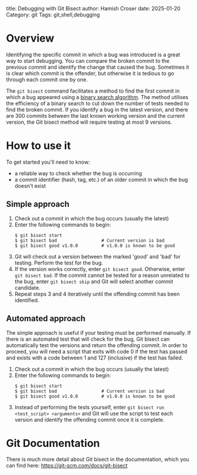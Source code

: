 title: Debugging with Git Bisect
author: Hamish Croser
date: 2025-01-20
Category: git
Tags: git,shell,debugging

# Overview

Identifying the specific commit in which a bug was introduced is a great way to start debugging. You can compare the broken commit to the previous commit and identify the change that caused the bug. Sometimes it is clear which commit is the offender, but otherwise it is tedious to go through each commit one by one.

The `git bisect` command facilitates a method to find the first commit in which a bug appeared using a [binary search algorithm](https://en.wikipedia.org/wiki/Binary_search). The method utilises the efficiency of a binary search to cut down the number of tests needed to find the broken commit. If you identify a bug in the latest version, and there are 300 commits between the last known working version and the current version, the Git bisect method will require testing at most 9 versions.

# How to use it

To get started you'll need to know:

- a reliable way to check whether the bug is occurring
- a commit identifier (hash, tag, etc.) of an older commit in which the bug doesn't exist

## Simple approach

1. Check out a commit in which the bug occurs (usually the latest)
2. Enter the following commands to begin:
    ```shell
    $ git bisect start
    $ git bisect bad                 # Current version is bad
    $ git bisect good v1.0.0         # v1.0.0 is known to be good
    ```
3. Git will check out a version between the marked 'good' and 'bad' for testing. Perform the test for the bug.
4. If the version works correctly, enter `git bisect good`. Otherwise, enter `git bisect bad`. If the commit cannot be tested for a reason unrelated to the bug, enter `git bisect skip` and Git will select another commit candidate.
5. Repeat steps 3 and 4 iteratively until the offending commit has been identified.

## Automated approach

The simple approach is useful if your testing must be performed manually. If there is an automated test that will check for the bug, Git bisect can automatically test the versions and return the offending commit. In order to proceed, you will need a script that exits with code 0 if the test has passed and exists with a code between 1 and 127 (inclusive) if the test has failed.

1. Check out a commit in which the bug occurs (usually the latest)
2. Enter the following commands to begin:
    ```shell
    $ git bisect start
    $ git bisect bad                 # Current version is bad
    $ git bisect good v1.0.0         # v1.0.0 is known to be good
    ```
3. Instead of performing the tests yourself, enter `git bisect run <test_script> <arguments>` and Git will use the script to test each version and identify the offending commit once it is complete.

# Git Documentation

There is much more detail about Git bisect in the documentation, which you can find here: <https://git-scm.com/docs/git-bisect>